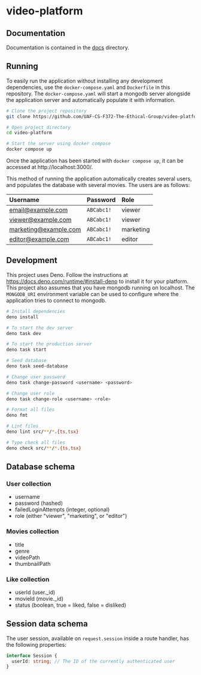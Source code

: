 # video-platform

## Documentation

Documentation is contained in the [docs](./docs) directory.

## Running

To easily run the application without installing any development dependencies,
use the `docker-compose.yaml` and `Dockerfile` in this repository. The
`docker-compose.yaml` will start a mongodb server alongside the application
server and automatically populate it with information.

```bash
# Clone the project repository
git clone https://github.com/UAF-CS-F372-The-Ethical-Group/video-platform.git

# Open project directory
cd video-platform

# Start the server using docker compose
docker compose up
```

Once the application has been started with `docker compose up`, it can be
accessed at http://localhost:3000/.

This method of running the application automatically creates several users, and
populates the database with several movies. The users are as follows:

| Username              | Password   | Role      |
| :-------------------- | :--------- | :-------- |
| email@example.com     | `ABCabc1!` | viewer    |
| viewer@example.com    | `ABCabc1!` | viewer    |
| marketing@example.com | `ABCabc1!` | marketing |
| editor@example.com    | `ABCabc1!` | editor    |

## Development

This project uses Deno. Follow the instructions at
https://docs.deno.com/runtime/#install-deno to install it for your platform.
This project also assumes that you have mongodb running on localhost. The
`MONGODB_URI` environment variable can be used to configure where the
application tries to connect to mongodb.

```bash
# Install dependencies
deno install

# To start the dev server
deno task dev

# To start the production server
deno task start

# Seed database
deno task seed-database

# Change user password
deno task change-password <username> <password>

# Change user role
deno task change-role <username> <role>

# Format all files
deno fmt

# Lint files
deno lint src/**/*.{ts,tsx}

# Type check all files
deno check src/**/*.{ts,tsx}
```

## Database schema

### User collection

- username
- password (hashed)
- failedLoginAttempts (integer, optional)
- role (either "viewer", "marketing", or "editor")

### Movies collection

- title
- genre
- videoPath
- thumbnailPath

### Like collection

- userId (user._id)
- movieId (movie._id)
- status (boolean, true = liked, false = disliked)

## Session data schema

The user session, available on `request.session` inside a route handler, has the
following properties:

```ts
interface Session {
  userId: string; // The ID of the currently authenticated user
}
```
